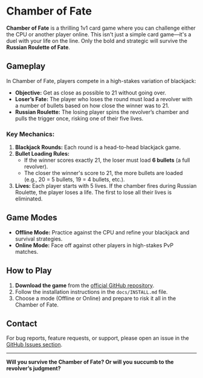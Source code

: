 
# Chamber of Fate

**Chamber of Fate** is a thrilling 1v1 card game where you can challenge either the CPU or another player online. This isn't just a simple card game—it's a duel with your life on the line. Only the bold and strategic will survive the **Russian Roulette of Fate**.

## Gameplay

In Chamber of Fate, players compete in a high-stakes variation of blackjack:
- **Objective:** Get as close as possible to 21 without going over.
- **Loser’s Fate:** The player who loses the round must load a revolver with a number of bullets based on how close the winner was to 21.
- **Russian Roulette:** The losing player spins the revolver’s chamber and pulls the trigger once, risking one of their five lives.

### Key Mechanics:
1. **Blackjack Rounds:** Each round is a head-to-head blackjack game.
2. **Bullet Loading Rules:**
    - If the winner scores exactly 21, the loser must load **6 bullets** (a full revolver).
    - The closer the winner's score to 21, the more bullets are loaded (e.g., 20 = 5 bullets, 19 = 4 bullets, etc.).
3. **Lives:** Each player starts with 5 lives. If the chamber fires during Russian Roulette, the player loses a life. The first to lose all their lives is eliminated.

## Game Modes
- **Offline Mode:** Practice against the CPU and refine your blackjack and survival strategies.
- **Online Mode:** Face off against other players in high-stakes PvP matches.

## How to Play
1. **Download the game** from the [official GitHub repository](https://github.com/TommyPatriarca/ChamberOfFate).
2. Follow the installation instructions in the `docs/INSTALL.md` file.
3. Choose a mode (Offline or Online) and prepare to risk it all in the Chamber of Fate.

## Contact
For bug reports, feature requests, or support, please open an issue in the [GitHub Issues section](https://github.com/your-repo/issues).

---

**Will you survive the Chamber of Fate? Or will you succumb to the revolver’s judgment?**

